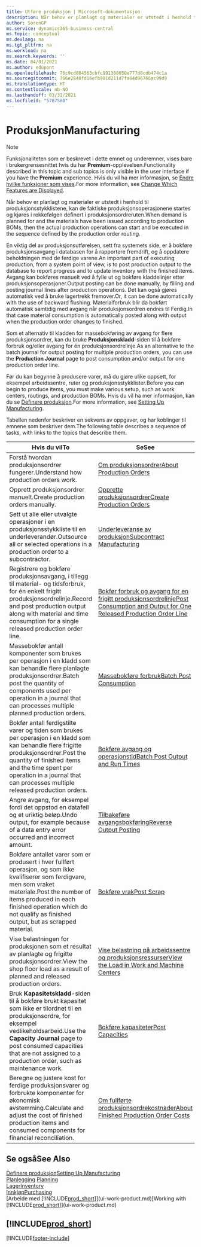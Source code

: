 ```yaml
---
title: Utføre produksjon | Microsoft-dokumentasjon
description: Når behov er planlagt og materialer er utstedt i henhold til produksjonsstykklistene, kan de faktiske produksjonsoperasjonene startes og kjøres i rekkefølgen definert i produksjonsordreruten.
author: SorenGP
ms.service: dynamics365-business-central
ms.topic: conceptual
ms.devlang: na
ms.tgt_pltfrm: na
ms.workload: na
ms.search.keywords: ''
ms.date: 04/01/2021
ms.author: edupont
ms.openlocfilehash: 76c9cd884563cbfc991388050e777d8cdb474c1a
ms.sourcegitcommit: 766e2840fd16efb901d211d7fa64d96766ac99d9
ms.translationtype: HT
ms.contentlocale: nb-NO
ms.lasthandoff: 03/31/2021
ms.locfileid: "5787580"
---
```

# <a name="manufacturing"></a><span data-ttu-id="ae5bf-103">Produksjon</span><span class="sxs-lookup"><span data-stu-id="ae5bf-103">Manufacturing</span></span>
> [!NOTE]
> <span data-ttu-id="ae5bf-104">Funksjonaliteten som er beskrevet i dette emnet og underemner, vises bare i brukergrensesnittet hvis du har **Premium**-opplevelsen.</span><span class="sxs-lookup"><span data-stu-id="ae5bf-104">Functionality described in this topic and sub topics is only visible in the user interface if you have the **Premium** experience.</span></span> <span data-ttu-id="ae5bf-105">Hvis du vil ha mer informasjon, se [Endre hvilke funksjoner som vises](ui-experiences.md).</span><span class="sxs-lookup"><span data-stu-id="ae5bf-105">For more information, see [Change Which Features are Displayed](ui-experiences.md).</span></span>

<span data-ttu-id="ae5bf-106">Når behov er planlagt og materialer er utstedt i henhold til produksjonsstykklistene, kan de faktiske produksjonsoperasjonene startes og kjøres i rekkefølgen definert i produksjonsordreruten.</span><span class="sxs-lookup"><span data-stu-id="ae5bf-106">When demand is planned for and the materials have been issued according to production BOMs, then the actual production operations can start and be executed in the sequence defined by the production order routing.</span></span>  

<span data-ttu-id="ae5bf-107">En viktig del av produksjonsutførelsen, sett fra systemets side, er å bokføre produksjonsavgang i databasen for å rapportere fremdrift, og å oppdatere beholdningen med de ferdige varene.</span><span class="sxs-lookup"><span data-stu-id="ae5bf-107">An important part of executing production, from a system point of view, is to post production output to the database to report progress and to update inventory with the finished items.</span></span> <span data-ttu-id="ae5bf-108">Avgang kan bokføres manuelt ved å fylle ut og bokføre kladdelinjer etter produksjonsoperasjoner.</span><span class="sxs-lookup"><span data-stu-id="ae5bf-108">Output posting can be done manually, by filling and posting journal lines after production operations.</span></span> <span data-ttu-id="ae5bf-109">Det kan også gjøres automatisk ved å bruke lagertrekk fremover.</span><span class="sxs-lookup"><span data-stu-id="ae5bf-109">Or, it can be done automatically with the use of backward flushing.</span></span> <span data-ttu-id="ae5bf-110">Materialforbruk blir da bokført automatisk samtidig med avgang når produksjonsordren endres til Ferdig.</span><span class="sxs-lookup"><span data-stu-id="ae5bf-110">In that case material consumption is automatically posted along with output when the production order changes to finished.</span></span>  

<span data-ttu-id="ae5bf-111">Som et alternativ til kladden for massebokføring av avgang for flere produksjonsordrer, kan du bruke **Produksjonskladd**-siden til å bokføre forbruk og/eller avgang for én produksjonsordrelinje.</span><span class="sxs-lookup"><span data-stu-id="ae5bf-111">As an alternative to the batch journal for output posting for multiple production orders, you can use the **Production Journal** page to post consumption and/or output for one production order line.</span></span>

<span data-ttu-id="ae5bf-112">Før du kan begynne å produsere varer, må du gjøre ulike oppsett, for eksempel arbeidssentre, ruter og produksjonsstykklister.</span><span class="sxs-lookup"><span data-stu-id="ae5bf-112">Before you can begin to produce items, you must make various setup, such as work centers, routings, and production BOMs.</span></span> <span data-ttu-id="ae5bf-113">Hvis du vil ha mer informasjon, kan du se [Definere produksjon](production-configure-production-processes.md).</span><span class="sxs-lookup"><span data-stu-id="ae5bf-113">For more information, see [Setting Up Manufacturing](production-configure-production-processes.md).</span></span>

<span data-ttu-id="ae5bf-114">Tabellen nedenfor beskriver en sekvens av oppgaver, og har koblinger til emnene som beskriver dem.</span><span class="sxs-lookup"><span data-stu-id="ae5bf-114">The following table describes a sequence of tasks, with links to the topics that describe them.</span></span>   

|<span data-ttu-id="ae5bf-115">**Hvis du vil**</span><span class="sxs-lookup"><span data-stu-id="ae5bf-115">**To**</span></span>|<span data-ttu-id="ae5bf-116">**Se**</span><span class="sxs-lookup"><span data-stu-id="ae5bf-116">**See**</span></span>|  
|------------|-------------|  
|<span data-ttu-id="ae5bf-117">Forstå hvordan produksjonsordrer fungerer.</span><span class="sxs-lookup"><span data-stu-id="ae5bf-117">Understand how production orders work.</span></span>|[<span data-ttu-id="ae5bf-118">Om produksjonsordrer</span><span class="sxs-lookup"><span data-stu-id="ae5bf-118">About Production Orders</span></span>](production-about-production-orders.md)|
|<span data-ttu-id="ae5bf-119">Opprett produksjonsordrer manuelt.</span><span class="sxs-lookup"><span data-stu-id="ae5bf-119">Create production orders manually.</span></span>|[<span data-ttu-id="ae5bf-120">Opprette produksjonsordrer</span><span class="sxs-lookup"><span data-stu-id="ae5bf-120">Create Production Orders</span></span>](production-how-to-create-production-orders.md)|
|<span data-ttu-id="ae5bf-121">Sett ut alle eller utvalgte operasjoner i en produksjonsstykkliste til en underleverandør.</span><span class="sxs-lookup"><span data-stu-id="ae5bf-121">Outsource all or selected operations in a production order to a subcontractor.</span></span>|[<span data-ttu-id="ae5bf-122">Underleveranse av produksjon</span><span class="sxs-lookup"><span data-stu-id="ae5bf-122">Subcontract Manufacturing</span></span>](production-how-to-subcontract-manufacturing.md)|
|<span data-ttu-id="ae5bf-123">Registrere og bokføre produksjonsavgang, i tillegg til material- og tidsforbruk, for én enkelt frigitt produksjonsordrelinje.</span><span class="sxs-lookup"><span data-stu-id="ae5bf-123">Record and post production output along with material and time consumption for a single released production order line.</span></span>|[<span data-ttu-id="ae5bf-124">Bokfør forbruk og avgang for en frigitt produksjonsordrelinje</span><span class="sxs-lookup"><span data-stu-id="ae5bf-124">Post Consumption and Output for One Released Production Order Line</span></span>](production-how-to-register-consumption-and-output.md)|  
|<span data-ttu-id="ae5bf-125">Massebokfør antall komponenter som brukes per operasjon i en kladd som kan behandle flere planlagte produksjonsordrer.</span><span class="sxs-lookup"><span data-stu-id="ae5bf-125">Batch post the quantity of components used per operation in a journal that can processes multiple planned production orders.</span></span>|[<span data-ttu-id="ae5bf-126">Massebokføre forbruk</span><span class="sxs-lookup"><span data-stu-id="ae5bf-126">Batch Post Consumption</span></span>](production-how-to-post-consumption.md)|
|<span data-ttu-id="ae5bf-127">Bokfør antall ferdigstilte varer og tiden som brukes per operasjon i en kladd som kan behandle flere frigitte produksjonsordrer.</span><span class="sxs-lookup"><span data-stu-id="ae5bf-127">Post the quantity of finished items and the time spent per operation in a journal that can processes multiple released production orders.</span></span>|[<span data-ttu-id="ae5bf-128">Bokføre avgang og operasjonstid</span><span class="sxs-lookup"><span data-stu-id="ae5bf-128">Batch Post Output and Run Times</span></span>](production-how-to-post-output-quantity.md)|
|<span data-ttu-id="ae5bf-129">Angre avgang, for eksempel fordi det oppstod en datafeil og et uriktig beløp.</span><span class="sxs-lookup"><span data-stu-id="ae5bf-129">Undo output, for example because of a data entry error occurred and incorrect amount.</span></span>  |[<span data-ttu-id="ae5bf-130">Tilbakeføre avgangsbokføring</span><span class="sxs-lookup"><span data-stu-id="ae5bf-130">Reverse Output Posting</span></span>](production-how-to-reverse-output-posting.md)|  
|<span data-ttu-id="ae5bf-131">Bokføre antallet varer som er produsert i hver fullført operasjon, og som ikke kvalifiserer som ferdigvare, men som vraket materiale.</span><span class="sxs-lookup"><span data-stu-id="ae5bf-131">Post the number of items produced in each finished operation which do not qualify as finished output, but as scrapped material.</span></span>|[<span data-ttu-id="ae5bf-132">Bokføre vrak</span><span class="sxs-lookup"><span data-stu-id="ae5bf-132">Post Scrap</span></span>](production-how-to-post-scrap.md)|
|<span data-ttu-id="ae5bf-133">Vise belastningen for produksjonen som et resultat av planlagte og frigitte produksjonsordrer.</span><span class="sxs-lookup"><span data-stu-id="ae5bf-133">View the shop floor load as a result of planned and released production orders.</span></span>|[<span data-ttu-id="ae5bf-134">Vise belastning på arbeidssentre og produksjonsressurser</span><span class="sxs-lookup"><span data-stu-id="ae5bf-134">View the Load in Work and Machine Centers</span></span>](production-how-to-view-the-load-on-work-centers.md)|      
|<span data-ttu-id="ae5bf-135">Bruk **Kapasitetskladd**-siden til å bokføre brukt kapasitet som ikke er tilordnet til en produksjonsordre, for eksempel vedlikeholdsarbeid.</span><span class="sxs-lookup"><span data-stu-id="ae5bf-135">Use the **Capacity Journal** page to post consumed capacities that are not assigned to a production order, such as maintenance work.</span></span>|[<span data-ttu-id="ae5bf-136">Bokføre kapasiteter</span><span class="sxs-lookup"><span data-stu-id="ae5bf-136">Post Capacities</span></span>](production-how-to-post-capacities.md)|  
|<span data-ttu-id="ae5bf-137">Beregne og justere kost for ferdige produksjonsvarer og forbrukte komponenter for økonomisk avstemming.</span><span class="sxs-lookup"><span data-stu-id="ae5bf-137">Calculate and adjust the cost of finished production items and consumed components for financial reconciliation.</span></span>|[<span data-ttu-id="ae5bf-138">Om fullførte produksjonsordrekostnader</span><span class="sxs-lookup"><span data-stu-id="ae5bf-138">About Finished Production Order Costs</span></span>](finance-about-finished-production-order-costs.md)|  

## <a name="see-also"></a><span data-ttu-id="ae5bf-139">Se også</span><span class="sxs-lookup"><span data-stu-id="ae5bf-139">See Also</span></span>  
[<span data-ttu-id="ae5bf-140">Definere produksjon</span><span class="sxs-lookup"><span data-stu-id="ae5bf-140">Setting Up Manufacturing</span></span>](production-configure-production-processes.md)  
<span data-ttu-id="ae5bf-141">[Planlegging](production-planning.md)    </span><span class="sxs-lookup"><span data-stu-id="ae5bf-141">[Planning](production-planning.md)    </span></span>  
[<span data-ttu-id="ae5bf-142">Lager</span><span class="sxs-lookup"><span data-stu-id="ae5bf-142">Inventory</span></span>](inventory-manage-inventory.md)  
[<span data-ttu-id="ae5bf-143">Innkjøp</span><span class="sxs-lookup"><span data-stu-id="ae5bf-143">Purchasing</span></span>](purchasing-manage-purchasing.md)  
<span data-ttu-id="ae5bf-144">[Arbeide med [!INCLUDE[prod_short](includes/prod_short.md)]](ui-work-product.md)</span><span class="sxs-lookup"><span data-stu-id="ae5bf-144">[Working with [!INCLUDE[prod_short](includes/prod_short.md)]](ui-work-product.md)</span></span>

## [!INCLUDE[prod_short](includes/free_trial_md.md)]  


[!INCLUDE[footer-include](includes/footer-banner.md)]